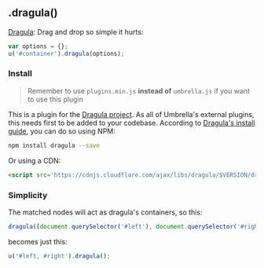 ## .dragula()

[Dragula](https://github.com/bevacqua/dragula): Drag and drop so simple it hurts:

```js
var options = {};
u('#container').dragula(options);
```


### Install

> Remember to use `plugins.min.js` **instead of** `umbrella.js` if you want to use this plugin

This is a plugin for the [Dragula project](https://github.com/bevacqua/dragula). As all of Umbrella's external plugins, this needs first to be added to your codebase. According to [Dragula's install guide](https://github.com/bevacqua/dragula#install), you can do so using NPM:

```bash
npm install dragula --save
```

Or using a CDN:

```html
<script src='https://cdnjs.cloudflare.com/ajax/libs/dragula/$VERSION/dragula.min.js'></script>
```


### Simplicity

The matched nodes will act as dragula's containers, so this:

```js
dragula([document.querySelector('#left'), document.querySelector('#right')]);
```

becomes just this:

```js
u('#left, #right').dragula();
```
